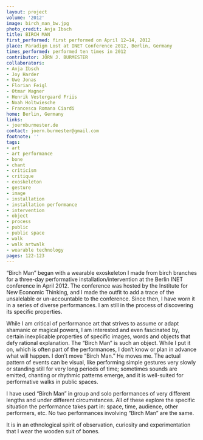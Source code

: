 ```yaml
---
layout: project
volume: '2012'
image: birch_man_bw.jpg
photo_credit: Anja Ibsch
title: BIRCH MAN
first_performed: first performed on April 12–14, 2012
place: Paradigm Lost at INET Conference 2012, Berlin, Germany
times_performed: performed ten times in 2012
contributor: JÖRN J. BURMESTER
collaborators:
- Anja Ibsch
- Joy Harder
- Uwe Jonas
- Florian Feigl
- Otmar Wagner
- Henrik Vestergaard Friis
- Noah Holtwiesche
- Francesca Romana Ciardi
home: Berlin, Germany
links:
- joernburmester.de
contact: joern.burmester@gmail.com
footnote: ''
tags:
- art
- art performance
- bone
- chant
- criticism
- critique
- exoskeleton
- gesture
- image
- installation
- installation performance
- intervention
- object
- process
- public
- public space
- walk
- walk artwalk
- wearable technology
pages: 122-123
---
```


“Birch Man” began with a wearable exoskeleton I made from birch branches for a three-day performative installation/intervention at the Berlin INET conference in April 2012. The conference was hosted by the Institute for New Economic Thinking, and I made the outfit to add a trace of the unsalelable or un-accountable to the conference. Since then, I have worn it in a series of diverse performances. I am still in the process of discovering its specific properties.

While I am critical of performance art that strives to assume or adapt shamanic or magical powers, I am interested and even fascinated by, certain inexplicable properties of specific images, words and objects that defy rational explanation. The “Birch Man” is such an object. While I put it on, which is often part of the performances, I don‘t know or plan in advance what will happen. I don’t move “Birch Man.” He moves me. The actual pattern of events can be visual, like performing simple gestures very slowly or standing still for very long periods of time; sometimes sounds are emitted, chanting or rhythmic patterns emerge, and it is well-suited for performative walks in public spaces.

I have used “Birch Man” in group and solo performances of very different lengths and under different circumstances. All of these explore the specific situation the performance takes part in: space, time, audience, other performers, etc. No two performances involving “Birch Man” are the same.

It is in an ethnological spirit of observation, curiosity and experimentation that I wear the wooden suit of bones.

